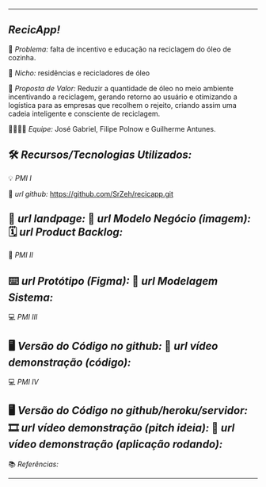 -------------------
*RecicApp!* 
-------------------
🙁 _*Problema:*_ falta de incentivo e educação na reciclagem do óleo de cozinha.

🙂 _*Nicho:*_ residências e recicladores de óleo 

🎁 _*Proposta de Valor:*_ Reduzir a quantidade de óleo no meio ambiente incentivando a reciclagem,
gerando retorno ao usuário e otimizando a logística para as empresas que recolhem o rejeito,
criando assim uma cadeia inteligente e consciente de reciclagem.

🧑‍💻👩‍💻 _*Equipe:*_ José Gabriel, Filipe Polnow e Guilherme Antunes.

🛠️ _*Recursos/Tecnologias Utilizados:*_
-------------------
💡 *PMI I*

🔗 _*url github:*_ https://github.com/SrZeh/recicapp.git

🛬 _*url landpage:*_
🤝 _*url Modelo Negócio (imagem):*_
🗓️ _*url Product Backlog:*_
-------------------
📲 *PMI II*

⌨️ _*url Protótipo (Figma):*_
📝 _*url Modelagem Sistema:*_
-------------------
💻 *PMI III*

🖥️ _*Versão do Código no github:*_
🎥 _*url vídeo demonstração (código):*_
-------------------
💻 *PMI IV*

🖥️ _*Versão do Código no github/heroku/servidor:*_
🎞️ _*url vídeo demonstração (pitch ideia):*_
🎥 _*url vídeo demonstração (aplicação rodando):*_
-------------------
📚 *Referências:*

-------------------

